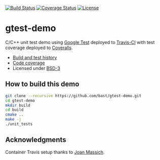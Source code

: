 [![Build Status](https://travis-ci.org/bast/gtest-demo.svg?branch=master)](https://travis-ci.org/bast/gtest-demo/builds)
[![Coverage Status](https://coveralls.io/repos/bast/gtest-demo/badge.png?branch=master)](https://coveralls.io/r/bast/gtest-demo?branch=master)
[![License](https://img.shields.io/badge/license-%20BSD--3-blue.svg)](../master/LICENSE)


# gtest-demo

C/C++ unit test demo using [Google Test](https://code.google.com/p/googletest) deployed to
[Travis-CI](https://travis-ci.org/bast/gtest-demo/builds) with test coverage
deployed to [Coveralls](https://coveralls.io/r/bast/gtest-demo).

- [Build and test history](https://travis-ci.org/bast/gtest-demo/builds)
- [Code coverage](https://coveralls.io/r/bast/gtest-demo)
- Licensed under [BSD-3](../master/LICENSE)


## How to build this demo

```sh
git clone --recursive https://github.com/bast/gtest-demo.git
cd gtest-demo
mkdir build
cd build
cmake ..
make -j
./unit_tests
```


## Acknowledgments

Container Travis setup thanks to [Joan Massich](https://github.com/massich).

